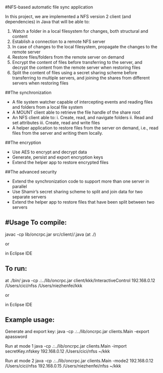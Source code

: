 #NFS-based automatic file sync application

In this project, we are implemented a NFS version 2 client (and dependencies) in Java that will be able to:

1. Watch a folder in a local filesystem for changes, both structural and content
2. Establish a connection to a remote NFS server
3. In case of changes to the local filesystem, propagate the changes to the remote server
4. Restore files/folders from the remote server on demand
5. Encrypt the content of files before transferring to the server, and decrypt the content from the remote server when restoring files
6. Split the content of files using a secret sharing scheme before transferring to multiple servers, and joining the shares from different servers when restoring files


##The synchronization
- A file system watcher capable of intercepting events and reading files and folders from a local file system
- A MOUNT client able to retrieve the file handle of the share root
- An NFS client able to:
    i. Create, read, and navigate folders ii. Read and set attributes
    iii. Create, read and write files
- A helper application to restore files from the server on demand, i.e., read files from the server and writing them locally.

##The encryption
- Use AES to encrypt and decrypt data
- Generate, persist and export encryption keys
- Extend the helper app to restore encrypted files

##The advanced security
- Extend the synchronization code to support more than one server in parallel
- Use Shamir’s secret sharing scheme to split and join data for two separate servers 
- Extend the helper app to restore files that have been split between two servers

#Usage
To compile:
-----------
javac -cp lib/oncrpc.jar src/client/*/*.java  (at ./)

or 

in Eclipse IDE

To run:
-------
at ./bin/
java -cp .:../lib/oncrpc.jar client/kkk/InteractiveControl 192.168.0.12 /Users/cici/nfss /Users/niezhenfei/kkk

or

in Eclipse IDE


Example usage:
-------------

Generate and export key:
java -cp .:../lib/oncrpc.jar clients.Main -export apassword

Run at mode 1
java -cp .:../lib/oncrpc.jar clients.Main -import secretKey.nfskey  192.168.0.12 /Users/cici/nfss ~/kkk

Run at mode 2
java -cp .:../lib/oncrpc.jar clients.Main -mode2 192.168.0.12 /Users/cici/nfss 192.168.0.15 /Users/niezhenfei/nfss ~/kkk